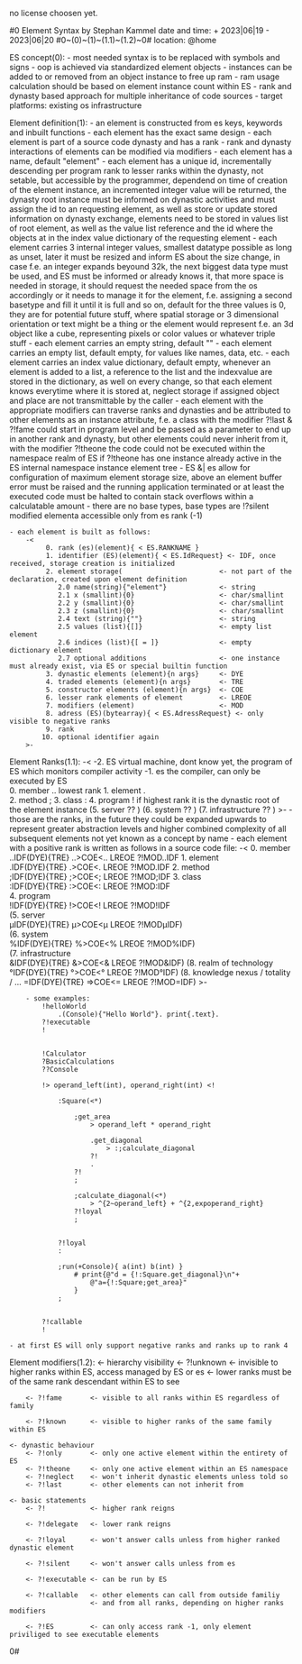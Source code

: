 no license choosen yet.

#0
Element Syntax
by Stephan Kammel
date and time: 
	+ 2023|06|19 - 2023|06|20  #0~(0)~(1)~(1.1)~(1.2)~0#
location: @home

ES concept(0): 
	- most needed syntax is to be replaced with symbols and signs
	- oop is achieved via standardized element objects
	- instances can be added to or removed from an object instance to free up ram
	- ram usage calculation should be based on element instance count within ES
	- rank and dynasty based approach for multiple inheritance of code sources
	- target platforms: existing os infrastructure

Element definition(1):
	- an element is constructed from es keys, keywords and inbuilt functions
	- each element has the exact same design
	- each element is part of a source code dynasty and has a rank
	- rank and dynasty interactions of elements can be modified via modifiers
	- each element has a name, default "element"
	- each element has a unique id, incrementally descending per program rank to
		lesser ranks within the dynasty, not setable, but accessible by the programmer, dependend
		on time of creation of the element instance, an incremented integer value will be returned,
		the dynasty root instance must be informed on dynastic activities and must assign the id to an
		requesting element, as well as store or update stored information on dynasty exchange, elements
		need to be stored in values list of root element, as well as the value list reference and the
		id where the objects at in the index value dictionary of the requesting element
	- each element carries 3 internal integer values, smallest datatype possible as long as unset,
		later it must be resized and inform ES about the size change, in case f.e. an integer 
		expands beyound 32k, the next biggest data type must be used, and ES must be informed or
		already knows it, that more space is needed in storage, it should request the needed space
		from the os accordingly or it needs to manage it for the element, f.e. assigning a second
		basetype and fill it until it is full and so on, default for the three values is 0, they
		are for potential future stuff, where spatial storage or 3 dimensional orientation or text
		might be a thing or the element would represent f.e. an 3d object like a cube, representing
		pixels or color values or whatever triple stuff
	- each element carries an empty string, default ""
	- each element carries an empty list, default empty, for values like names, data, etc.
	- each element carries an index value dictionary, default empty, whenever an element is
		added to a list, a reference to the list and the indexvalue are stored in the dictionary,
		as well on every change, so that each element knows everytime where it is stored at,
		neglect storage if assigned object and place are not transmittable by the caller
	- each element with the appropriate modifiers can traverse ranks and dynasties and be attributed
		to other elements as an instance attribute, f.e. a class with the modifier ?!last & ?!fame
		could start in program level and be passed as a parameter to end up in another rank and dynasty,
		but other elements could never inherit from it, with the modifier ?!theone the code could not be
		executed within the namespace realm of ES if ?!theone has one instance already active in the ES
		internal namespace instance element tree
	- ES &| es allow for configuration of maximum element storage size, above an element buffer error
		must be raised and the running application terminated or at least the executed code must be halted
		to contain stack overflows within a calculatable amount
	- there are no base types, base types are !?silent modified elementa accessible only from es rank (-1)

	- each element is built as follows:
		-< 
			 0. rank (es)(element){ < ES.RANKNAME }
			 1. identifier (ES)(element){ < ES.IdRequest} <- IDF, once received, storage creation is initialized
			 2. element storage(						<- not part of the declaration, created upon element definition
			 	2.0 name(string){"element"}				<- string
			 	2.1 x (smallint){0}						<- char/smallint
			 	2.2 y (smallint){0}						<- char/smallint
			 	2.3 z (smallint){0}						<- char/smallint
				2.4 text (string){""}					<- string
			 	2.5 values (list){[]}					<- empty list element
			 	2.6 indices (list){[ = ]}				<- empty dictionary element
				2.7 optional additions					<- one instance must already exist, via ES or special builtin function 
			 3. dynastic elements (element){n args}		<- DYE
			 4. traded elements	(element){n args}		<- TRE
			 5. constructor elements (element){n args}	<- COE
			 6. lesser rank elements of element			<- LREOE
			 7. modifiers (element)						<- MOD
			 8. adress (ES)(bytearray){ < ES.AdressRequest} <- only visible to negative ranks
			 9. rank
			10. optional identifier again		
		>-
	
Element Ranks(1.1):	
		-<
			-2.	ES virtual machine, dont know yet, the program of ES which monitors compiler activity
			-1.	es the compiler, can only be executed by ES			
			0.	member			..	lowest rank
			1.	element			.	
			2. 	method			;
			3.	class			:
			4.	program			!	if highest rank it is the dynastic root of the element instance
			(5. server			??	)
			(6.	system			??	)
			(7.	infrastructure	??	)
		>-
	- those are the ranks, in the future they could be expanded upwards to represent greater abstraction
		levels and higher combined complexity of all subsequent elements not yet known as a concept by name
	- each element with a positive rank is written as follows in a source code file:
		-<
			0.	member			
				..IDF(DYE){TRE} ..>COE<.. LREOE ?!MOD..IDF
			1.	element			 
				.IDF(DYE){TRE}	.>COE<.	LREOE	?!MOD.IDF
			2.	method			        
				;IDF(DYE){TRE}	;>COE<;	LREOE	?!MOD;IDF
			3.	class			        
				:IDF(DYE){TRE}	:>COE<:	LREOE	?!MOD:IDF	
			4.	program			        
				!IDF(DYE){TRE}	!>COE<!	LREOE	?!MOD!IDF	
			(5.	server			        
				µIDF(DYE){TRE}	µ>COE<µ	LREOE	?!MODµIDF)		
			(6.	system			        
				%IDF(DYE){TRE}	%>COE<%	LREOE	?!MOD%IDF)	
			(7.	infrastructure 	        
				&IDF(DYE){TRE}	&>COE<&	LREOE	?!MOD&IDF)
			(8.	realm of technology
				°IDF(DYE){TRE}	°>COE<°	LREOE	?!MOD°IDF)
			(8.	knowledge nexus / totality / ... 
				=IDF(DYE){TRE}	=>COE<=	LREOE	?!MOD=IDF)
		>-
		
		- some examples:
			!helloWorld			
				.(Console){"Hello World"}. print{.text}.
			?!executable
			!
			
			
			!Calculator
			?BasicCalculations
			??Console
			
			!> operand_left(int), operand_right(int) <!
			
				:Square(<*)
				
					;get_area
						> operand_left * operand_right
					
						.get_diagonal
							> :;calculate_diagonal
						?!
						.						
					?!
					;
				
					;calculate_diagonal(<*)
						> ^{2~operand_left} + ^{2,expoperand_right}
					?!loyal				
					;
	
				
				?!loyal
				:
			
				;run(+Console){ a(int) b(int) }
					# print{@"d = {!:Square.get_diagonal}\n"+
						@"a={!:Square;get_area}"
					}
				;
			
			
			?!callable
			!
			
	- at first ES will only support negative ranks and ranks up to rank 4

Element modifiers(1.2):
	<- hierarchy visibility
		<- ?!unknown 	<- invisible to higher ranks within ES, access managed by ES or es
						<- lower ranks must be of the same rank descendant within ES to see
	
		<- ?!fame		<- visible to all ranks within ES regardless of family
	
		<- ?!known	 	<- visible to higher ranks of the same family within ES
	
	<- dynastic behaviour
		<- ?!only 		<- only one active element within the entirety of ES
		<- ?!theone 	<- only one active element within an ES namespace
		<- ?!neglect	<- won't inherit dynastic elements unless told so
		<- ?!last		<- other elements can not inherit from
	
	<- basic statements
		<- ?!	 		<- higher rank reigns
	
		<- ?!delegate	<- lower rank reigns
	
		<- ?!loyal		<- won't answer calls unless from higher ranked dynastic element

		<- ?!silent		<- won't answer calls unless from es
	
		<- ?!executable <- can be run by ES
	
		<- ?!callable	<- other elements can call from outside familiy
						<- and from all ranks, depending on higher ranks modifiers
	
		<- ?!ES			<- can only access rank -1, only element priviliged to see executable elements
0#
